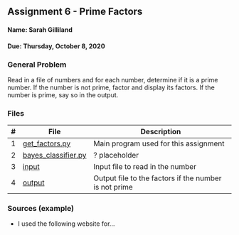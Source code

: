 ## Assignment 6 - Prime Factors
#### Name: Sarah Gilliland
#### Due: Thursday, October 8, 2020

### General Problem
Read in a file of numbers and for each number, determine if it is a prime number.
If the number is not prime, factor and display its factors.
If the number is prime, say so in the output.

### Files

|   #   | File                       | Description                                                |
| :---: | -------------------------- | ---------------------------------------------------------- |
|   1   | [get_factors.py](https://github.com/sgilliland/4663-Cryptography-Gilliland/blob/master/Assignments/A06)     | Main program used for this assignment       |
|   2   | [bayes_classifier.py](https://github.com/sgilliland/4663-Cryptography-Gilliland/blob/master/Assignments/A05/bayes_classifier.py)     |   ? placeholder    |
|   3   | [input](https://github.com/sgilliland/4663-Cryptography-Gilliland/blob/master/Assignments/A05/input)     | Input file to read in the number       | 
|   4   | [output](https://github.com/sgilliland/4663-Cryptography-Gilliland/blob/master/Assignments/A05/output)     | Output file to the factors if the number is not prime       |


### Sources (example)
- I used the following website for...

